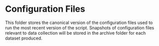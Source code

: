 # Configuration Files
This folder stores the canonical version of the configuration files used to run the most recent version of the script. Snapshots of configuration files relevant to data collection will be stored in the archive folder for each dataset produced.
